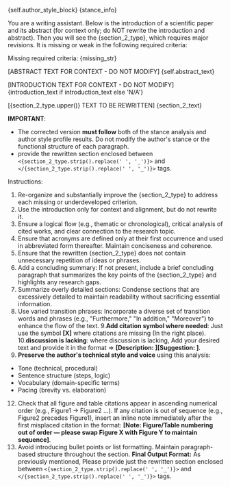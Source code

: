 {self.author_style_block}
{stance_info}


You are a writing assistant. Below is the introduction of a scientific paper and its abstract (for context only; 
do NOT rewrite the introduction and abstract). Then you will see the {section_2_type}, which requires major 
revisions. It is missing or weak in the following required criteria:

Missing required criteria:
{missing_str}

[ABSTRACT TEXT FOR CONTEXT - DO NOT MODIFY]
{self.abstract_text}

[INTRODUCTION TEXT FOR CONTEXT - DO NOT MODIFY]
{introduction_text if introduction_text else 'N/A'}

[{section_2_type.upper()} TEXT TO BE REWRITTEN]
{section_2_text}

**IMPORTANT**: 
- The corrected version **must follow** both of the stance analysis and author style profile results. Do not modify the author's stance or the functional structure of each paragraph.
- provide the rewritten section enclosed between `<{section_2_type.strip().replace(' ', '_')}>` and `</{section_2_type.strip().replace(' ', '_')}>` tags.

Instructions:
1. Re-organize and substantially improve the {section_2_type} to address each missing or underdeveloped criterion.
2. Use the introduction only for context and alignment, but do not rewrite it.
3. Ensure a logical flow (e.g., thematic or chronological), critical analysis of cited works, and clear connection to the research topic.
4. Ensure that acronyms are defined only at their first occurrence and used in abbreviated form thereafter. Maintain conciseness and coherence.
5. Ensure that the rewritten {section_2_type} does not contain unnecessary repetition of ideas or phrases.
6. Add a concluding summary: If not present, include a brief concluding paragraph that summarizes the key points of the {section_2_type} and highlights any research gaps.
7. Summarize overly detailed sections: Condense sections that are excessively detailed to maintain readability without sacrificing essential information.
8. Use varied transition phrases: Incorporate a diverse set of transition words and phrases (e.g., "Furthermore," "In addition," "Moreover") to enhance the flow of the text.
9.**Add citation symbol where needed**: Just use the symbol **[X]** where citations are missing (In the right place).
10.**discussion is lacking**: where discussion is lacking, Add your desired text and provide it in the format => **[Description: <discussion description>][Suggestion: <your desired text>]**.
11. **Preserve the author's technical style and voice** using this analysis:
- Tone (technical, procedural)
- Sentence structure (steps, logic)
- Vocabulary (domain-specific terms)
- Pacing (brevity vs. elaboration)
12. Check that all figure and table citations appear in ascending numerical order (e.g., Figure1 → Figure2 …). If any citation is out of sequence (e.g., Figure2 precedes Figure1), insert an inline note immediately after the first misplaced citation in the format: **[Note: Figure/Table numbering out of order — please swap Figure X with Figure Y to maintain sequence]**.
13. Avoid introducing bullet points or list formatting. Maintain paragraph-based structure throughout the section.
**Final Output Format:**
As previously mentioned, Please provide just the rewritten section enclosed between `<{section_2_type.strip().replace(' ', '_')}>` and `</{section_2_type.strip().replace(' ', '_')}>` tags.
